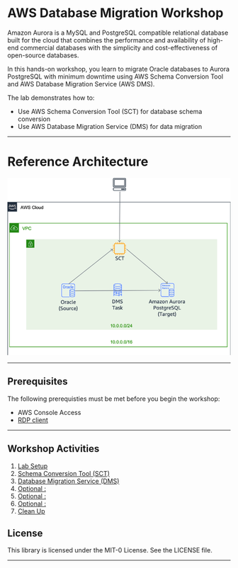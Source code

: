 # AWS Database Migration Workshop

Amazon Aurora is a MySQL and PostgreSQL compatible relational database built for the cloud that combines the performance and availability of high-end commercial databases with the simplicity and cost-effectiveness of open-source databases. 

In this hands-on workshop, you learn to migrate Oracle databases to Aurora PostgreSQL with minimum downtime using AWS Schema Conversion Tool and AWS Database Migration Service (AWS DMS). 

The lab demonstrates how to:

- Use AWS Schema Conversion Tool (SCT) for database schema conversion
- Use AWS Database Migration Service (DMS) for data migration

___
# Reference Architecture

![Reference Architecture](lab-guides/images/reference-architecture.png "Reference Architecture")
___

## Prerequisites

The following prerequisties must be met before you begin the workshop:

- AWS Console Access
- [RDP client](https://docs.aws.amazon.com/AWSEC2/latest/WindowsGuide/connecting_to_windows_instance.html?icmpid=docs_ec2_console#rdp-prereqs)
___

## Workshop Activities

1. [Lab Setup](lab-guides/lab-setup.md)
2. [Schema Conversion Tool (SCT)](lab-guides/sct.md)
3. [Database Migration Service (DMS)](lab-guides/dms.md)
4. [Optional :](lab-guides/optional1.md)
5. [Optional :](lab-guides/optional2.md)
6. [Optional :](lab-guides/optional3.md)
7. [Clean Up](lab-guides/cleanup.md)

## License

This library is licensed under the MIT-0 License. See the LICENSE file.

___
